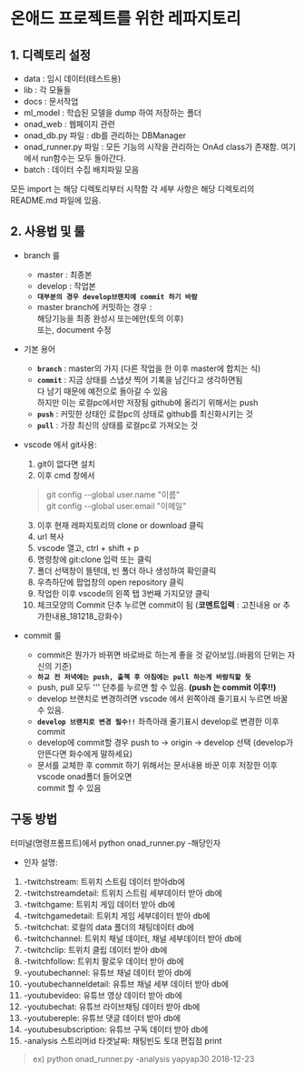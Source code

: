 # 온애드 프로젝트를 위한 레파지토리

## 1. 디렉토리 설정

* data : 임시 데이터(테스트용)
* lib : 각 모듈들
* docs : 문서작업
* ml_model : 학습된 모델을 dump 하여 저장하는 폴더
* onad_web : 웹페이지 관련
* onad_db.py 파일 : db를 관리하는 DBManager
* onad_runner.py 파일 : 모든 기능의 시작을 관리하는 OnAd class가 존재함.
  여기에서 run함수는 모두 돌아간다.
* batch : 데이터 수집 배치파일 모음

모든 import 는 해당 디렉토리부터 시작함
각 세부 사항은 해당 디렉토리의 README.md 파일에 있음.

## 2. 사용법 및 룰

* branch 룰
  - master : 최종본
  - develop : 작업본
  - **`대부분의 경우 develop브랜치에 commit 하기 바람`**
  - master branch에 커밋하는 경우 :  
    해당기능을 최종 완성시 또는에만(토의 이후)  
    또는, document 수정

* 기본 용어
  - **`branch`** : master의 가지 (다른 작업을 한 이후 master에 합치는 식)
  - **`commit`** : 지금 상태를 스냅샷 찍어 기록을 남긴다고 생각하면됨  
    다 남기 때문에 예전으로 돌아갈 수 있음  
    하지만 이는 로컬pc에서만 저장됨 github에 올리기 위해서는 push
  - **`push`** : 커밋한 상태인 로컬pc의 상태로 github를 최신화시키는 것
  - **`pull`** : 가장 최신의 상태를 로컬pc로 가져오는 것

* vscode 에서 git사용:
  1. git이 없다면 설치
  2. 이후 cmd 창에서
    > git config --global user.name "이름"<br>
    > git config --global user.email "이메일"  
  3. 이후 현재 레파지토리의 clone or download 클릭
  4. url 복사
  5. vscode 열고, ctrl + shift + p
  6. 명령창에 git:clone 입력 또는 클릭
  7. 폴더 선택창이 뜰텐데, 빈 폴더 하나 생성하여 확인클릭
  8. 우측하단에 팝업창의 open repository 클릭
  9. 작업한 이후 vscode의 왼쪽 탭 3번째 가지모양 클릭
  10. 체크모양의 Commit 단추 누르면 commit이 됨 (**코멘트입력** : 고친내용 or 추가한내용_181218_강화수)
  
* commit 룰
  - commit은 뭔가가 바뀌면 바로바로 하는게 좋을 것 같아보임.(바뀜의 단위는 자신의 기준)
  - **`하교 전 저녁에는 push, 출첵 후 아침에는 pull 하는게 바람직할 듯`**
  - push, pull 모두 ''' 단추를 누르면 할 수 있음. **(push 는 commit 이후!!)**
  - develop 브랜치로 변경하려면 vscode 에서 왼쪽아래 줄기표시 누르면 바꿀 수 있음.
  - **`develop 브랜치로 변경 필수!!`** 좌측아래 줄기표시 develop로 변경한 이후 commit
  - develop에 commit할 경우 push to -> origin -> develop 선택 (develop가 안뜬다면 화수에게 말하세요)
  - 문서를 교체한 후 commit 하기 위해서는 문서내용 바꾼 이후 저장한 이후 vscode onad폴더 들어오면  
    commit 할 수 있음

## 구동 방법
  터미널(명령프롬프트)에서 python onad_runner.py -해당인자
  - 인자 설명: 
  1. -twitchstream: 트위치 스트림 데이터 받아db에
  2. -twitchstreamdetail: 트위치 스트림 세부데이터 받아 db에
  3. -twitchgame: 트위치 게임 데이터 받아 db에
  4. -twitchgamedetail: 트위치 게임 세부데이터 받아 db에
  5. -twitchchat: 로컬의 data 폴더의 채팅데이터 db에
  6. -twitchchannel: 트위치 채널 데이터, 채널 세부데이터 받아 db에
  7. -twitchclip: 트위치 클립 데이터 받아 db에
  8. -twitchfollow: 트위치 팔로우 데이터 받아 db에
  9. -youtubechannel: 유튜브 채널 데이터 받아 db에
  10. -youtubechanneldetail: 유튜브 채널 세부 데이터 받아 db에
  11. -youtubevideo: 유튜브 영상 데이터 받아 db에
  12. -youtubechat: 유튜브 라이브채팅 데이터 받아 db에
  13. -youtubereple: 유튜브 댓글 데이터 받아 db에
  14. -youtubesubscription: 유튜브 구독 데이터 받아 db에
  15. -analysis 스트리머id 타겟날짜: 채팅빈도 토대 편집점 print
  >  ex) python onad_runner.py -analysis yapyap30 2018-12-23